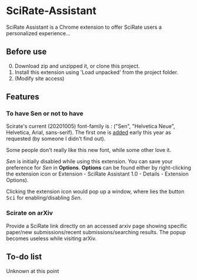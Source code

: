 # SciRate-Assistant
SciRate Assistant is a Chrome extension to offer SciRate users a personalized experience...

## Before use
0. Download zip and unzipped it, or clone this project.
1. Install this extension using 'Load unpacked' from the project folder.
2. (Modify site access)

## Features
### To have Sen or not to have
Scirate's current (20201005) font-family is : ("Sen", "Helvetica Neue", Helvetica, Arial, sans-serif). The first one is [added](https://github.com/scirate/scirate/commit/a6e666a7ffa8519e81adcea2464b3563198382d3) early this year as requested (by someone I didn't find out).

Some people don't really like this new font, while some other love it.

*Sen* is initially disabled while using this extension. You can save your preference for *Sen* in **Options**. **Options** can be found either by right-clicking the extension icon or Extension - SciRate Assistant 1.0 - Details - Extension Options).

Clicking the extension icon would pop up a window, where lies the button <kbd>Sci</kbd> for enabling/disabling *Sen*.

### Scirate on arXiv

Provide a SciRate link directly on an accessed arxiv page showing specific paper/new submissions/recent submissions/searching results. The popup becomes useless while visiting arXiv.

## To-do list
Unknown at this point
